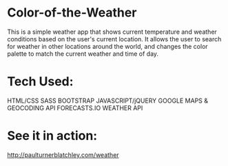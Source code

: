 # Color-of-the-Weather
  This is a simple weather app that shows current temperature and weather conditions 
  based on the user's current location. It allows the user to search for weather in
  other locations around the world, and changes the color palette to match the current 
  weather and time of day.

# Tech Used:
  HTML/CSS
  SASS
  BOOTSTRAP
  JAVASCRIPT/jQUERY
  GOOGLE MAPS & GEOCODING API 
  FORECASTS.IO WEATHER API

# See it in action: 
  http://paulturnerblatchley.com/weather

